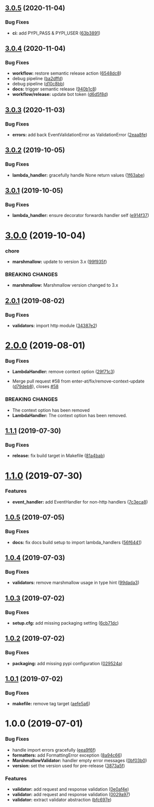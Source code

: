 ## [3.0.5](https://github.com/enter-at/python-aws-lambda-handlers/compare/v3.0.4...v3.0.5) (2020-11-04)


### Bug Fixes

* **ci:** add PYPI_PASS & PYPI_USER ([63b3891](https://github.com/enter-at/python-aws-lambda-handlers/commit/63b3891048a3f9875b13c6242d3caa30056f6401))

## [3.0.4](https://github.com/enter-at/python-aws-lambda-handlers/compare/v3.0.3...v3.0.4) (2020-11-04)


### Bug Fixes

* **workflow:** restore semantic release action ([6548dc8](https://github.com/enter-at/python-aws-lambda-handlers/commit/6548dc8e5d129c97bffd49ba33ca68fb8909e475))
* debug pipeline ([ba2dffd](https://github.com/enter-at/python-aws-lambda-handlers/commit/ba2dffd0bd0563a32546d935a0c2935f96e806bc))
* debug pipeline ([d10c8bb](https://github.com/enter-at/python-aws-lambda-handlers/commit/d10c8bb376a211fc5b186321e9bf6b679209cb19))
* **docs:** trigger semantic release ([940b1c8](https://github.com/enter-at/python-aws-lambda-handlers/commit/940b1c82454577a2f16768dbe433d59af464054d))
* **workflow/release:** update bot token ([d6d5f8d](https://github.com/enter-at/python-aws-lambda-handlers/commit/d6d5f8dfa03f8ea0a26f7951890decd2db4f0d82))

## [3.0.3](https://github.com/enter-at/python-aws-lambda-handlers/compare/v3.0.2...v3.0.3) (2020-11-03)


### Bug Fixes

* **errors:** add back EventValidationError as ValidationError ([2eaa8fe](https://github.com/enter-at/python-aws-lambda-handlers/commit/2eaa8fe302520429a0aee217c9df50e5766965e7))

## [3.0.2](https://github.com/enter-at/lambda-handlers/compare/v3.0.1...v3.0.2) (2019-10-05)


### Bug Fixes

* **lambda_handler:** gracefully handle None return values ([1f63abe](https://github.com/enter-at/lambda-handlers/commit/1f63abe))

## [3.0.1](https://github.com/enter-at/lambda-handlers/compare/v3.0.0...v3.0.1) (2019-10-05)


### Bug Fixes

* **lambda_handler:** ensure decorator forwards handler self ([e914f37](https://github.com/enter-at/lambda-handlers/commit/e914f37))

# [3.0.0](https://github.com/enter-at/lambda-handlers/compare/v2.0.1...v3.0.0) (2019-10-04)


### chore

* **marshmallow:** update to version 3.x ([99f935f](https://github.com/enter-at/lambda-handlers/commit/99f935f))


### BREAKING CHANGES

* **marshmallow:** Marshmallow version changed to 3.x

## [2.0.1](https://github.com/enter-at/lambda-handlers/compare/v2.0.0...v2.0.1) (2019-08-02)


### Bug Fixes

* **validators:** import http module ([34387e2](https://github.com/enter-at/lambda-handlers/commit/34387e2))

# [2.0.0](https://github.com/enter-at/lambda-handlers/compare/v1.1.1...v2.0.0) (2019-08-01)


### Bug Fixes

* **LambdaHandler:** remove context option ([29f71c3](https://github.com/enter-at/lambda-handlers/commit/29f71c3))


* Merge pull request #58 from enter-at/fix/remove-context-update ([d79deb8](https://github.com/enter-at/lambda-handlers/commit/d79deb8)), closes [#58](https://github.com/enter-at/lambda-handlers/issues/58)


### BREAKING CHANGES

* The context option has been removed
* **LambdaHandler:** The context option has been removed.

## [1.1.1](https://github.com/enter-at/lambda-handlers/compare/v1.1.0...v1.1.1) (2019-07-30)


### Bug Fixes

* **release:** fix build target in Makefile ([81a4bab](https://github.com/enter-at/lambda-handlers/commit/81a4bab))

# [1.1.0](https://github.com/enter-at/lambda-handlers/compare/v1.0.5...v1.1.0) (2019-07-30)


### Features

* **event_handler:** add EventHandler for non-http handlers ([7c3eca8](https://github.com/enter-at/lambda-handlers/commit/7c3eca8))

## [1.0.5](https://github.com/enter-at/lambda-handlers/compare/v1.0.4...v1.0.5) (2019-07-05)


### Bug Fixes

* **docs:** fix docs build setup to import lambda_handlers ([56f6441](https://github.com/enter-at/lambda-handlers/commit/56f6441))

## [1.0.4](https://github.com/enter-at/lambda-handlers/compare/v1.0.3...v1.0.4) (2019-07-03)


### Bug Fixes

* **validators:** remove marshmallow usage in type hint ([99dada3](https://github.com/enter-at/lambda-handlers/commit/99dada3))

## [1.0.3](https://github.com/enter-at/lambda-handlers/compare/v1.0.2...v1.0.3) (2019-07-02)


### Bug Fixes

* **setup.cfg:** add missing packaging setting ([6cb71dc](https://github.com/enter-at/lambda-handlers/commit/6cb71dc))

## [1.0.2](https://github.com/enter-at/lambda-handlers/compare/v1.0.1...v1.0.2) (2019-07-02)


### Bug Fixes

* **packaging:** add missing pypi configuration ([029524a](https://github.com/enter-at/lambda-handlers/commit/029524a))

## [1.0.1](https://github.com/enter-at/lambda-handlers/compare/v1.0.0...v1.0.1) (2019-07-02)


### Bug Fixes

* **makefile:** remove tag target ([aefe5a6](https://github.com/enter-at/lambda-handlers/commit/aefe5a6))

# 1.0.0 (2019-07-01)


### Bug Fixes

* handle import errors gracefully ([eea9f6f](https://github.com/enter-at/lambda-handlers/commit/eea9f6f))
* **formatters:** add FormattingError exception ([8a94c66](https://github.com/enter-at/lambda-handlers/commit/8a94c66))
* **MarshmallowValidator:** handler empty error messages ([0bf03b0](https://github.com/enter-at/lambda-handlers/commit/0bf03b0))
* **version:** set the version used for pre-release ([3873a5f](https://github.com/enter-at/lambda-handlers/commit/3873a5f))


### Features

* **validator:** add request and response validation ([0e0af4e](https://github.com/enter-at/lambda-handlers/commit/0e0af4e))
* **validator:** add request and response validation ([0029a97](https://github.com/enter-at/lambda-handlers/commit/0029a97))
* **validator:** extract validator abstraction ([bfc697e](https://github.com/enter-at/lambda-handlers/commit/bfc697e))
